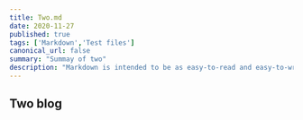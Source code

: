 ```yaml
---
title: Two.md
date: 2020-11-27
published: true
tags: ['Markdown','Test files']
canonical_url: false
summary: "Summay of two"
description: "Markdown is intended to be as easy-to-read and easy-to-write as is feasible. Readability, however, is emphasized above all else. A Markdown-formatted document should be publishable as-is, as plain text, without looking like it's been marked up with tags or formatting instructions."
---
```


## Two blog